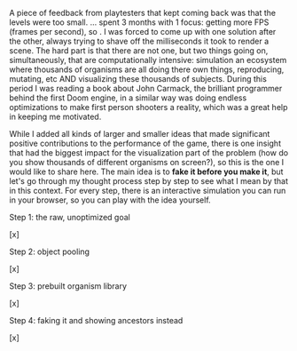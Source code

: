 A piece of feedback from playtesters that kept coming back was that the levels were too small. ... spent 3 months with 1 focus: getting more FPS (frames per second), so . I was forced to come up with one solution after the other, always trying to shave off the milliseconds it took to render a scene. The hard part is that there are not one, but two things going on, simultaneously, that are computationally intensive: simulation an ecosystem where thousands of organisms are all doing there own things, reproducing, mutating, etc AND visualizing these thousands of subjects. During this period I was reading a book about John Carmack, the brilliant programmer behind the first Doom engine, in a similar way was doing endless optimizations to make first person shooters a reality, which was a great help in keeping me motivated.

While I added all kinds of larger and smaller ideas that made significant positive contributions to the performance of the game, there is one insight that had the biggest impact for the visualization part of the problem (how do you show thousands of different organisms on screen?), so this is the one I would like to share here. The main idea is to **fake it before you make it**, but let's go through my thought process step by step to see what I mean by that in this context. For every step, there is an interactive simulation you can run in your browser, so you can play with the idea yourself.

Step 1: the raw, unoptimized goal

[x]

Step 2: object pooling

[x]

Step 3: prebuilt organism library

[x]

Step 4: faking it and showing ancestors instead

[x]